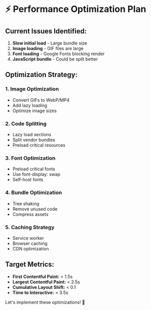# ⚡ Performance Optimization Plan

## Current Issues Identified:
1. **Slow initial load** - Large bundle size
2. **Image loading** - GIF files are large
3. **Font loading** - Google Fonts blocking render
4. **JavaScript bundle** - Could be split better

## Optimization Strategy:

### 1. Image Optimization
- Convert GIFs to WebP/MP4
- Add lazy loading
- Optimize image sizes

### 2. Code Splitting
- Lazy load sections
- Split vendor bundles
- Preload critical resources

### 3. Font Optimization
- Preload critical fonts
- Use font-display: swap
- Self-host fonts

### 4. Bundle Optimization
- Tree shaking
- Remove unused code
- Compress assets

### 5. Caching Strategy
- Service worker
- Browser caching
- CDN optimization

## Target Metrics:
- **First Contentful Paint:** < 1.5s
- **Largest Contentful Paint:** < 2.5s
- **Cumulative Layout Shift:** < 0.1
- **Time to Interactive:** < 3.5s

Let's implement these optimizations! 🚀